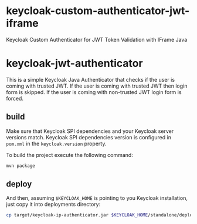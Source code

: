 # keycloak-custom-authenticator-jwt-iframe
Keycloak Custom Authenticator for JWT Token Validation with IFrame Java

# keycloak-jwt-authenticator
This is a simple Keycloak Java Authenticator that checks if the user is coming with trusted JWT. 
If the user is coming with trusted JWT then login form is skipped. 
If the user is coming with non-trusted JWT login form is forced.


## build

Make sure that Keycloak SPI dependencies and your Keycloak server versions match. Keycloak SPI dependencies version is configured in `pom.xml` in the `keycloak.version` property.  

To build the project execute the following command:

```bash
mvn package
```

## deploy

And then, assuming `$KEYCLOAK_HOME` is pointing to you Keycloak installation, just copy it into deployments directory:
 
```bash
cp target/keycloak-ip-authenticator.jar $KEYCLOAK_HOME/standalone/deployments/
```

